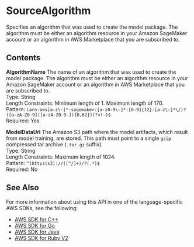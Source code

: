 # SourceAlgorithm<a name="API_SourceAlgorithm"></a>

Specifies an algorithm that was used to create the model package\. The algorithm must be either an algorithm resource in your Amazon SageMaker account or an algorithm in AWS Marketplace that you are subscribed to\.

## Contents<a name="API_SourceAlgorithm_Contents"></a>

 **AlgorithmName**   <a name="SageMaker-Type-SourceAlgorithm-AlgorithmName"></a>
The name of an algorithm that was used to create the model package\. The algorithm must be either an algorithm resource in your Amazon SageMaker account or an algorithm in AWS Marketplace that you are subscribed to\.  
Type: String  
Length Constraints: Minimum length of 1\. Maximum length of 170\.  
Pattern: `(arn:aws[a-z\-]*:sagemaker:[a-z0-9\-]*:[0-9]{12}:[a-z\-]*\/)?([a-zA-Z0-9]([a-zA-Z0-9-]){0,62})(?<!-)$`   
Required: Yes

 **ModelDataUrl**   <a name="SageMaker-Type-SourceAlgorithm-ModelDataUrl"></a>
The Amazon S3 path where the model artifacts, which result from model training, are stored\. This path must point to a single `gzip` compressed tar archive \(`.tar.gz` suffix\)\.  
Type: String  
Length Constraints: Maximum length of 1024\.  
Pattern: `^(https|s3)://([^/]+)/?(.*)$`   
Required: No

## See Also<a name="API_SourceAlgorithm_SeeAlso"></a>

For more information about using this API in one of the language\-specific AWS SDKs, see the following:
+  [AWS SDK for C\+\+](https://docs.aws.amazon.com/goto/SdkForCpp/sagemaker-2017-07-24/SourceAlgorithm) 
+  [AWS SDK for Go](https://docs.aws.amazon.com/goto/SdkForGoV1/sagemaker-2017-07-24/SourceAlgorithm) 
+  [AWS SDK for Java](https://docs.aws.amazon.com/goto/SdkForJava/sagemaker-2017-07-24/SourceAlgorithm) 
+  [AWS SDK for Ruby V2](https://docs.aws.amazon.com/goto/SdkForRubyV2/sagemaker-2017-07-24/SourceAlgorithm) 